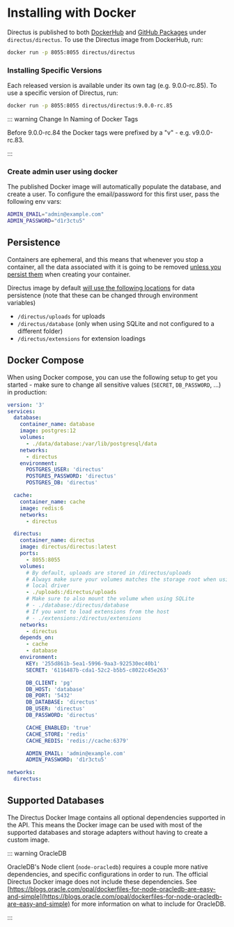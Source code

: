 # Installing with Docker

Directus is published to both [DockerHub](https://hub.docker.com/r/directus/directus) and
[GitHub Packages](https://github.com/orgs/directus/packages/container/package/directus) under `directus/directus`. To
use the Directus image from DockerHub, run:

```bash
docker run -p 8055:8055 directus/directus
```

### Installing Specific Versions

Each released version is available under its own tag (e.g. 9.0.0-rc.85). To use a specific version of Directus, run:

```bash
docker run -p 8055:8055 directus/directus:9.0.0-rc.85
```

::: warning Change In Naming of Docker Tags

Before 9.0.0-rc.84 the Docker tags were prefixed by a "v" - e.g. v9.0.0-rc.83.

:::


### Create admin user using docker

The published Docker image will automatically populate the database, and create a user. To configure the email/password
for this first user, pass the following env vars:

```bash
ADMIN_EMAIL="admin@example.com"
ADMIN_PASSWORD="d1r3ctu5"
```

## Persistence

Containers are ephemeral, and this means that whenever you stop a container, all the data associated with it is going to
be removed [unless you persist them](https://docs.docker.com/storage/) when creating your container.

Directus image by default
[will use the following locations](https://github.com/directus/directus/blob/main/.github/actions/build-images/rootfs/directus/images/main/Dockerfile#L93-L96)
for data persistence (note that these can be changed through environment variables)

- `/directus/uploads` for uploads
- `/directus/database` (only when using SQLite and not configured to a different folder)
- `/directus/extensions` for extension loadings

## Docker Compose

When using Docker compose, you can use the following setup to get you started - make sure to change all sensitive values
(`SECRET`, `DB_PASSWORD`, ...) in production:

```yaml
version: '3'
services:
  database:
    container_name: database
    image: postgres:12
    volumes:
      - ./data/database:/var/lib/postgresql/data
    networks:
      - directus
    environment:
      POSTGRES_USER: 'directus'
      POSTGRES_PASSWORD: 'directus'
      POSTGRES_DB: 'directus'

  cache:
    container_name: cache
    image: redis:6
    networks:
      - directus

  directus:
    container_name: directus
    image: directus/directus:latest
    ports:
      - 8055:8055
    volumes:
      # By default, uploads are stored in /directus/uploads
      # Always make sure your volumes matches the storage root when using
      # local driver
      - ./uploads:/directus/uploads
      # Make sure to also mount the volume when using SQLite
      # - ./database:/directus/database
      # If you want to load extensions from the host
      # - ./extensions:/directus/extensions
    networks:
      - directus
    depends_on:
      - cache
      - database
    environment:
      KEY: '255d861b-5ea1-5996-9aa3-922530ec40b1'
      SECRET: '6116487b-cda1-52c2-b5b5-c8022c45e263'

      DB_CLIENT: 'pg'
      DB_HOST: 'database'
      DB_PORT: '5432'
      DB_DATABASE: 'directus'
      DB_USER: 'directus'
      DB_PASSWORD: 'directus'

      CACHE_ENABLED: 'true'
      CACHE_STORE: 'redis'
      CACHE_REDIS: 'redis://cache:6379'

      ADMIN_EMAIL: 'admin@example.com'
      ADMIN_PASSWORD: 'd1r3ctu5'

networks:
  directus:
```

## Supported Databases

The Directus Docker Image contains all optional dependencies supported in the API. This means the Docker image can be
used with most of the supported databases and storage adapters without having to create a custom image.

::: warning OracleDB

OracleDB's Node client (`node-oracledb`) requires a couple more native dependencies, and specific configurations in
order to run. The official Directus Docker image does not include these dependencies. See
[https://blogs.oracle.com/opal/dockerfiles-for-node-oracledb-are-easy-and-simple](https://blogs.oracle.com/opal/dockerfiles-for-node-oracledb-are-easy-and-simple)
for more information on what to include for OracleDB.

:::
